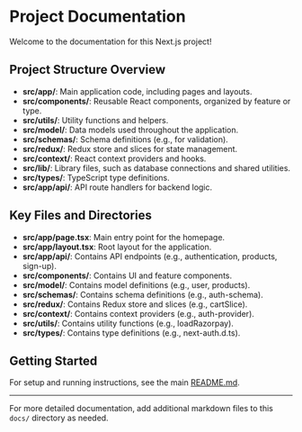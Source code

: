 # Project Documentation

Welcome to the documentation for this Next.js project!

## Project Structure Overview

- **src/app/**: Main application code, including pages and layouts.
- **src/components/**: Reusable React components, organized by feature or type.
- **src/utils/**: Utility functions and helpers.
- **src/model/**: Data models used throughout the application.
- **src/schemas/**: Schema definitions (e.g., for validation).
- **src/redux/**: Redux store and slices for state management.
- **src/context/**: React context providers and hooks.
- **src/lib/**: Library files, such as database connections and shared utilities.
- **src/types/**: TypeScript type definitions.
- **src/app/api/**: API route handlers for backend logic.

## Key Files and Directories

- **src/app/page.tsx**: Main entry point for the homepage.
- **src/app/layout.tsx**: Root layout for the application.
- **src/app/api/**: Contains API endpoints (e.g., authentication, products, sign-up).
- **src/components/**: Contains UI and feature components.
- **src/model/**: Contains model definitions (e.g., user, products).
- **src/schemas/**: Contains schema definitions (e.g., auth-schema).
- **src/redux/**: Contains Redux store and slices (e.g., cartSlice).
- **src/context/**: Contains context providers (e.g., auth-provider).
- **src/utils/**: Contains utility functions (e.g., loadRazorpay).
- **src/types/**: Contains type definitions (e.g., next-auth.d.ts).

## Getting Started

For setup and running instructions, see the main [README.md](../../README.md).

---

For more detailed documentation, add additional markdown files to this `docs/` directory as needed. 